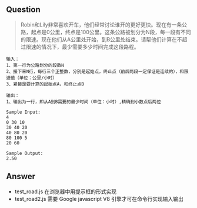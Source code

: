 ## Question
>Robin和Lily非常喜欢开车，他们经常讨论谁开的更好更快。现在有一条公路，起点是0公里，终点是100公里。这条公路被划分为N段，每一段有不同的限速。现在他们从A公里处开始，到B公里处结束。请帮他们计算在不超过限速的情况下，最少需要多少时间完成这段路程。

```
输入：
1、第一行为公路划分的段数N
2、接下来N行，每行三个正整数，分别是起始点，终止点（前后两段一定保证是连续的），和限速值（单位：公里/小时）
3、紧接是要计算的起始点A，和终止点B

输出：
1、输出为一行，即从A到B需要的最少时间（单位：小时）,精确到小数点后两位

Sample Input:
4
0 30 10
30 40 20
40 80 20
80 100 5
20 60

Sample Output:
2.50
```
## Answer

- test_road.js 在浏览器中用提示框的形式实现
- test_road2.js 需要 Google javascript V8 引擎才可在命令行实现输入输出


